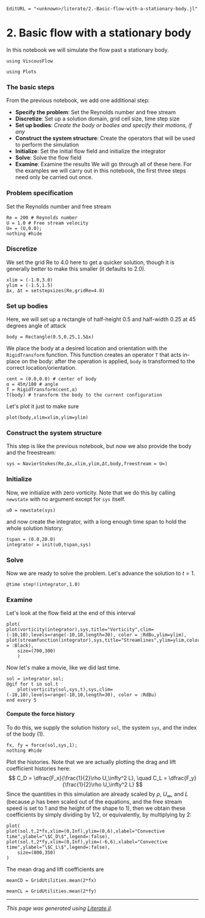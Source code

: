 ```@meta
EditURL = "<unknown>/literate/2.-Basic-flow-with-a-stationary-body.jl"
```

# 2. Basic flow with a stationary body
In this notebook we will simulate the flow past a stationary body.

```@example 2.-Basic-flow-with-a-stationary-body
using ViscousFlow
```

```@example 2.-Basic-flow-with-a-stationary-body
using Plots
```

### The basic steps
From the previous notebook, we add one additional step:
* **Specify the problem**: Set the Reynolds number and free stream
* **Discretize**: Set up a solution domain, grid cell size, time step size
* **Set up bodies**: *Create the body or bodies and specify their motions, if any*
* **Construct the system structure**: Create the operators that will be used to perform the simulation
* **Initialize**: Set the initial flow field and initialize the integrator
* **Solve**: Solve the flow field
* **Examine**: Examine the results
We will go through all of these here. For the examples we will carry out in this notebook,
the first three steps need only be carried out once.

### Problem specification
Set the Reynolds number and free stream

```@example 2.-Basic-flow-with-a-stationary-body
Re = 200 # Reynolds number
U = 1.0 # Free stream velocity
U∞ = (U,0.0);
nothing #hide
```

### Discretize
We set the grid Re to 4.0 here to get a quicker solution, though it is generally
better to make this smaller (it defaults to 2.0).

```@example 2.-Basic-flow-with-a-stationary-body
xlim = (-1.0,3.0)
ylim = (-1.5,1.5)
Δx, Δt = setstepsizes(Re,gridRe=4.0)
```

### Set up bodies
Here, we will set up a rectangle of half-height 0.5 and half-width 0.25
at 45 degrees angle of attack

```@example 2.-Basic-flow-with-a-stationary-body
body = Rectangle(0.5,0.25,1.5Δx)
```

We place the body at a desired location and orientation with the `RigidTransform`
function. This function creates an operator `T` that acts in-place on the body:
after the operation is applied, `body` is transformed to the correct location/orientation.

```@example 2.-Basic-flow-with-a-stationary-body
cent = (0.0,0.0) # center of body
α = 45π/180 # angle
T = RigidTransform(cent,α)
T(body) # transform the body to the current configuration
```

Let's plot it just to make sure

```@example 2.-Basic-flow-with-a-stationary-body
plot(body,xlim=xlim,ylim=ylim)
```

### Construct the system structure
This step is like the previous notebook, but now we also provide the body and
the freestream:

```@example 2.-Basic-flow-with-a-stationary-body
sys = NavierStokes(Re,Δx,xlim,ylim,Δt,body,freestream = U∞)
```

### Initialize
Now, we initialize with zero vorticity. Note that we do this by calling
`newstate` with no argument except for `sys` itself.

```@example 2.-Basic-flow-with-a-stationary-body
u0 = newstate(sys)
```

and now create the integrator, with a long enough time span to hold the whole
solution history:

```@example 2.-Basic-flow-with-a-stationary-body
tspan = (0.0,20.0)
integrator = init(u0,tspan,sys)
```

### Solve
Now we are ready to solve the problem. Let's advance the solution to $t = 1$.

```@example 2.-Basic-flow-with-a-stationary-body
@time step!(integrator,1.0)
```

### Examine
Let's look at the flow field at the end of this interval

```@example 2.-Basic-flow-with-a-stationary-body
plot(
plot(vorticity(integrator),sys,title="Vorticity",clim=(-10,10),levels=range(-10,10,length=30), color = :RdBu,ylim=ylim),
plot(streamfunction(integrator),sys,title="Streamlines",ylim=ylim,color = :Black),
    size=(700,300)
    )
```

Now let's make a movie, like we did last time.

```@example 2.-Basic-flow-with-a-stationary-body
sol = integrator.sol;
@gif for t in sol.t
    plot(vorticity(sol,sys,t),sys,clim=(-10,10),levels=range(-10,10,length=30), color = :RdBu)
end every 5
```

#### Compute the force history
To do this, we supply the solution history `sol`, the system `sys`, and the index
of the body (1).

```@example 2.-Basic-flow-with-a-stationary-body
fx, fy = force(sol,sys,1);
nothing #hide
```

Plot the histories. Note that we are actually plotting the drag and lift
coefficient histories here:
$$ C_D = \dfrac{F_x}{\frac{1}{2}\rho U_\infty^2 L}, \quad C_L = \dfrac{F_y}{\frac{1}{2}\rho U_\infty^2 L} $$
Since the quantities in this simulation are already scaled by $\rho$, $U_\infty$, and $L$
(because $\rho$ has been scaled out of the equations, and the free stream speed is
set to 1 and the height of the shape to 1), then we obtain these coefficients by
simply dividing by 1/2, or equivalently, by multiplying by 2:

```@example 2.-Basic-flow-with-a-stationary-body
plot(
plot(sol.t,2*fx,xlim=(0,Inf),ylim=(0,6),xlabel="Convective time",ylabel="\$C_D\$",legend=:false),
plot(sol.t,2*fy,xlim=(0,Inf),ylim=(-6,6),xlabel="Convective time",ylabel="\$C_L\$",legend=:false),
    size=(800,350)
)
```

The mean drag and lift coefficients are

```@example 2.-Basic-flow-with-a-stationary-body
meanCD = GridUtilities.mean(2*fx)
```

```@example 2.-Basic-flow-with-a-stationary-body
meanCL = GridUtilities.mean(2*fy)
```

---

*This page was generated using [Literate.jl](https://github.com/fredrikekre/Literate.jl).*

